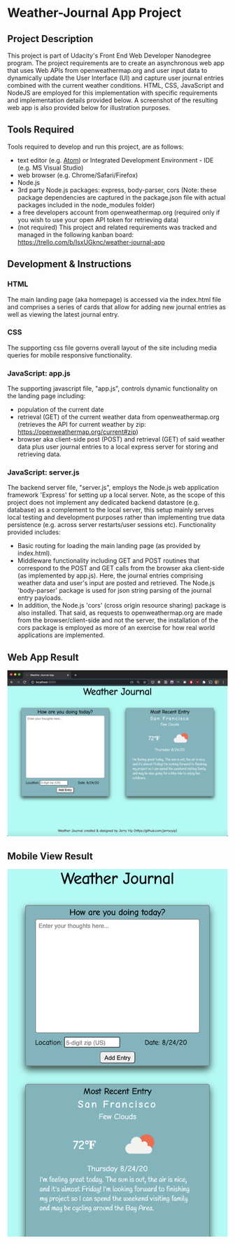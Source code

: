 # Weather-Journal App Project

## Project Description
This project is part of Udacity's Front End Web Developer Nanodegree program.  The project requirements are to create an asynchronous web app that uses Web APIs from openweathermap.org and user input data to dynamically update the User Interface (UI) and capture user journal entries combined with the current weather conditions.  HTML, CSS, JavaScript and NodeJS are employed for this implementation with specific requirements and implementation details provided below.  A screenshot of the resulting web app is also provided below for illustration purposes.

## Tools Required
Tools required to develop and run this project, are as follows: 
- text editor (e.g. [Atom](https://atom.io/)) or Integrated Development Environment - IDE (e.g. MS Visual Studio)
- web browser (e.g. Chrome/Safari/Firefox)
- Node.js
- 3rd party Node.js packages: express, body-parser, cors (Note: these package dependencies are captured in the package.json file with actual packages included in the node_modules folder)
- a free developers account from openweathermap.org (required only if you wish to use your open API token for retrieving data)
- (not required) This project and related requirements was tracked and managed in the following kanban board: https://trello.com/b/IsxUGknc/weather-journal-app

## Development & Instructions
### HTML
The main landing page (aka homepage) is accessed via the index.html file and comprises a series of cards that allow for adding new journal entries as well as viewing the latest journal entry.

### CSS
The supporting css file governs overall layout of the site including media queries for mobile responsive functionality.

### JavaScript: app.js
The supporting javascript file, "app.js", controls dynamic functionality on the landing page including: 
- population of the current date
- retrieval (GET) of the current weather data from openweathermap.org (retrieves the API for current weather by zip: https://openweathermap.org/current#zip)
- browser aka client-side post (POST) and retrieval (GET) of said weather data plus user journal entries to a local express server for storing and retrieving data.  
### JavaScript: server.js
The backend server file, "server.js", employs the Node.js web application framework 'Express' for setting up a local server.  Note, as the scope of this project does not implement any dedicated backend datastore (e.g. database) as a complement to the local server, this setup mainly serves local testing and development purposes rather than implementing true data persistence (e.g. across server restarts/user sessions etc). Functionality provided includes:
- Basic routing for loading the main landing page (as provided by index.html).
- Middleware functionality including GET and POST routines that correspond to the POST and GET calls from the browser aka client-side (as implemented by app.js).  Here, the journal entries comprising weather data and user's input are posted and retrieved.  The Node.js 'body-parser' package is used for json string parsing of the journal entry payloads.  
- In addition, the Node.js 'cors' (cross origin resource sharing) package is also installed.  That said, as requests to openweathermap.org are made from the browser/client-side and not the server, the installation of the cors package is employed as more of an exercise for how real world applications are implemented.

## Web App Result
![Weather Journal App](/weather_journal_preview.png)

## Mobile View Result
![Weather Journal App Mobile](/weather_journal_mobile.png)
